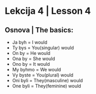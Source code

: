 # Lekcija 4 | Lesson 4

## Osnova | The basics:

- Ja byh = I would
- Ty bys = You(singular) would
- On by = He would
- Ona by = She would
- Ono by = It would
- My byhmo = We would
- Vy byste = You(plural) would
- Oni byli = They(masculine) would
- One byli = They(feminine) would